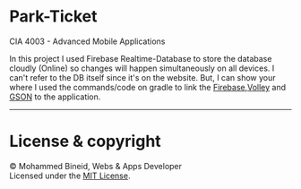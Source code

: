 # Park-Ticket
CIA 4003 - Advanced Mobile Applications

In this project I used Firebase Realtime-Database to store the database cloudly (Online) so changes will happen simultaneously on all devices. I can't refer to the DB itself since it's on the website. But, I can show your where I used the commands/code on gradle to link the [Firebase](https://github.com/vm7md98/Park-Ticket_Firebase/blob/4312a901a6c0ec3506320ee217906b71e8b09969/app/build.gradle#L42),[Volley](https://github.com/vm7md98/Park-Ticket_Firebase/blob/4312a901a6c0ec3506320ee217906b71e8b09969/app/build.gradle#L46) and [GSON](https://github.com/vm7md98/Park-Ticket_Firebase/blob/4312a901a6c0ec3506320ee217906b71e8b09969/app/build.gradle#L47) to the application.

---
# License & copyright

© Mohammed Bineid, Webs & Apps Developer <br>
Licensed under the [MIT License](LICENSE).
 
